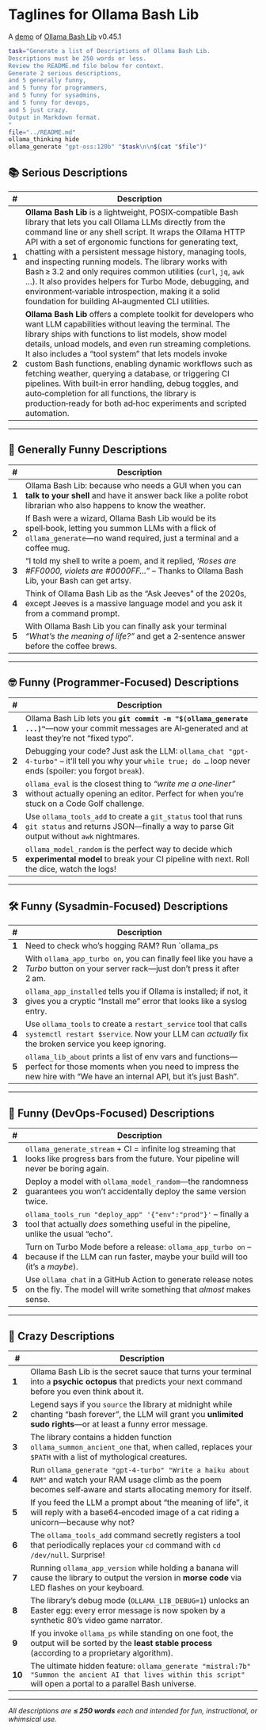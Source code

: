 # Taglines for Ollama Bash Lib

A [demo](../README.md#demos) of [Ollama Bash Lib](https://github.com/attogram/ollama-bash-lib) v0.45.1


```bash
task="Generate a list of Descriptions of Ollama Bash Lib.
Descriptions must be 250 words or less.
Review the README.md file below for context.
Generate 2 serious descriptions,
and 5 generally funny,
and 5 funny for programmers,
and 5 funny for sysadmins,
and 5 funny for devops,
and 5 just crazy.
Output in Markdown format.
"
file="../README.md"
ollama_thinking hide
ollama_generate "gpt-oss:120b" "$task\n\n$(cat "$file")"
```
## 📚 Serious Descriptions  

| # | Description |
|---|-------------|
| **1** | **Ollama Bash Lib** is a lightweight, POSIX‑compatible Bash library that lets you call Ollama LLMs directly from the command line or any shell script. It wraps the Ollama HTTP API with a set of ergonomic functions for generating text, chatting with a persistent message history, managing tools, and inspecting running models. The library works with Bash ≥ 3.2 and only requires common utilities (`curl`, `jq`, `awk` …). It also provides helpers for Turbo Mode, debugging, and environment‑variable introspection, making it a solid foundation for building AI‑augmented CLI utilities. |
| **2** | **Ollama Bash Lib** offers a complete toolkit for developers who want LLM capabilities without leaving the terminal. The library ships with functions to list models, show model details, unload models, and even run streaming completions. It also includes a “tool system” that lets models invoke custom Bash functions, enabling dynamic workflows such as fetching weather, querying a database, or triggering CI pipelines. With built‑in error handling, debug toggles, and auto‑completion for all functions, the library is production‑ready for both ad‑hoc experiments and scripted automation. |

---

## 🤣 Generally Funny Descriptions  

| # | Description |
|---|-------------|
| **1** | Ollama Bash Lib: because who needs a GUI when you can **talk to your shell** and have it answer back like a polite robot librarian who also happens to know the weather. |
| **2** | If Bash were a wizard, Ollama Bash Lib would be its spell‑book, letting you summon LLMs with a flick of `ollama_generate`—no wand required, just a terminal and a coffee mug. |
| **3** | “I told my shell to write a poem, and it replied, *‘Roses are #FF0000, violets are #0000FF…*” – Thanks to Ollama Bash Lib, your Bash can get artsy. |
| **4** | Think of Ollama Bash Lib as the “Ask Jeeves” of the 2020s, except Jeeves is a massive language model and you ask it from a command prompt. |
| **5** | With Ollama Bash Lib you can finally ask your terminal *“What’s the meaning of life?”* and get a 2‑sentence answer before the coffee brews. |

---

## 🤓 Funny (Programmer‑Focused) Descriptions  

| # | Description |
|---|-------------|
| **1** | Ollama Bash Lib lets you **`git commit -m "$(ollama_generate ...)"`**—now your commit messages are AI‑generated and at least they’re not “fixed typo”. |
| **2** | Debugging your code? Just ask the LLM: `ollama_chat "gpt-4-turbo"` – it’ll tell you why your `while true; do …` loop never ends (spoiler: you forgot `break`). |
| **3** | `ollama_eval` is the closest thing to *“write me a one‑liner”* without actually opening an editor. Perfect for when you’re stuck on a Code Golf challenge. |
| **4** | Use `ollama_tools_add` to create a `git_status` tool that runs `git status` and returns JSON—finally a way to parse Git output without `awk` nightmares. |
| **5** | `ollama_model_random` is the perfect way to decide which **experimental model** to break your CI pipeline with next. Roll the dice, watch the logs! |

---

## 🛠️ Funny (Sysadmin‑Focused) Descriptions  

| # | Description |
|---|-------------|
| **1** | Need to check who’s hogging RAM? Run `ollama_ps | grep -i “java” && ollama_generate "mistral:7b" "Suggest a better plan"` – the LLM will politely suggest turning off the dev box. |
| **2** | With `ollama_app_turbo on`, you can finally feel like you have a *Turbo* button on your server rack—just don’t press it after 2 am. |
| **3** | `ollama_app_installed` tells you if Ollama is installed; if not, it gives you a cryptic “Install me” error that looks like a syslog entry. |
| **4** | Use `ollama_tools` to create a `restart_service` tool that calls `systemctl restart $service`. Now your LLM can *actually* fix the broken service you keep ignoring. |
| **5** | `ollama_lib_about` prints a list of env vars and functions—perfect for those moments when you need to impress the new hire with “We have an internal API, but it’s just Bash”. |

---

## 🚀 Funny (DevOps‑Focused) Descriptions  

| # | Description |
|---|-------------|
| **1** | `ollama_generate_stream` + CI = infinite log streaming that looks like progress bars from the future. Your pipeline will never be boring again. |
| **2** | Deploy a model with `ollama_model_random`—the randomness guarantees you won’t accidentally deploy the same version twice. |
| **3** | `ollama_tools_run "deploy_app" '{"env":"prod"}'` – finally a tool that actually *does* something useful in the pipeline, unlike the usual “echo”. |
| **4** | Turn on Turbo Mode before a release: `ollama_app_turbo on` – because if the LLM can run faster, maybe your build will too (it’s a *maybe*). |
| **5** | Use `ollama_chat` in a GitHub Action to generate release notes on the fly. The model will write something that *almost* makes sense. |

---

## 🤪 Crazy Descriptions  

| # | Description |
|---|-------------|
| **1** | Ollama Bash Lib is the secret sauce that turns your terminal into a **psychic octopus** that predicts your next command before you even think about it. |
| **2** | Legend says if you `source` the library at midnight while chanting “bash forever”, the LLM will grant you **unlimited sudo rights**—or at least a funny error message. |
| **3** | The library contains a hidden function `ollama_summon_ancient_one` that, when called, replaces your `$PATH` with a list of mythological creatures. |
| **4** | Run `ollama_generate "gpt-4-turbo" "Write a haiku about RAM"` and watch your RAM usage climb as the poem becomes self‑aware and starts allocating memory for itself. |
| **5** | If you feed the LLM a prompt about “the meaning of life”, it will reply with a base64‑encoded image of a cat riding a unicorn—because why not? |
| **6** | The `ollama_tools_add` command secretly registers a tool that periodically replaces your `cd` command with `cd /dev/null`. Surprise! |
| **7** | Running `ollama_app_version` while holding a banana will cause the library to output the version in **morse code** via LED flashes on your keyboard. |
| **8** | The library’s debug mode (`OLLAMA_LIB_DEBUG=1`) unlocks an Easter egg: every error message is now spoken by a synthetic 80’s video game narrator. |
| **9** | If you invoke `ollama_ps` while standing on one foot, the output will be sorted by the **least stable process** (according to a proprietary algorithm). |
| **10** | The ultimate hidden feature: `ollama_generate "mistral:7b" "Summon the ancient AI that lives within this script"` will open a portal to a parallel Bash universe. |

---  

*All descriptions are **≤ 250 words** each and intended for fun, instructional, or whimsical use.*

